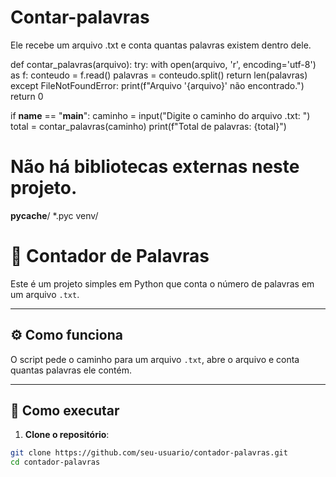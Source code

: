 # Contar-palavras
Ele recebe um arquivo .txt e conta quantas palavras existem dentro dele.

def contar_palavras(arquivo):
    try:
        with open(arquivo, 'r', encoding='utf-8') as f:
            conteudo = f.read()
            palavras = conteudo.split()
            return len(palavras)
    except FileNotFoundError:
        print(f"Arquivo '{arquivo}' não encontrado.")
        return 0

if __name__ == "__main__":
    caminho = input("Digite o caminho do arquivo .txt: ")
    total = contar_palavras(caminho)
    print(f"Total de palavras: {total}")
# Não há bibliotecas externas neste projeto.
__pycache__/
*.pyc
venv/

# 📝 Contador de Palavras

Este é um projeto simples em Python que conta o número de palavras em um arquivo `.txt`.

---

## ⚙️ Como funciona

O script pede o caminho para um arquivo `.txt`, abre o arquivo e conta quantas palavras ele contém.

---

## 🚀 Como executar

1. **Clone o repositório**:
```bash
git clone https://github.com/seu-usuario/contador-palavras.git
cd contador-palavras

